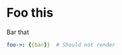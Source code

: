 [//]: # (--OFF--)

# Foo this

Bar that

```yaml
foo->: {{bar}}  # Should not render
```

[//]: # (--ON--)

